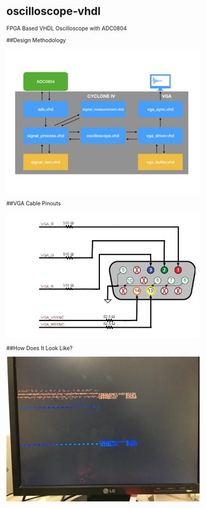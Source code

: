 # oscilloscope-vhdl
FPGA Based VHDL Oscilloscope with ADC0804

##Design Methodology

![Design Diagram](https://github.com/muhammedtarikyildiz/oscilloscope-vhdl/blob/master/img/diagram.jpeg?raw=true)

##VGA Cable Pinouts

![VGA Cable Pinouts](https://github.com/muhammedtarikyildiz/oscilloscope-vhdl/blob/master/img/VGA-pinout.png?raw=true)

##How Does It Look Like?

![Monitor Image](https://github.com/muhammedtarikyildiz/oscilloscope-vhdl/blob/master/img/monitor.jpeg?raw=true)
